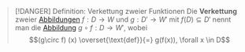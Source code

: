 > [!DANGER] Definition: Verkettung zweier Funktionen
> Die **Verkettung** zweier [Abbildungen](Abbildung.md) $f: D \to W$ und $g: D' \to W'$ mit $f(D)\subseteq D'$ nennt man die [Abbildung](Abbildung.md) $g\circ f: D \to W'$, wobei
> $$(g\circ f) (x) \overset{\text{def}}{=} g(f(x)), \forall x \in D$$